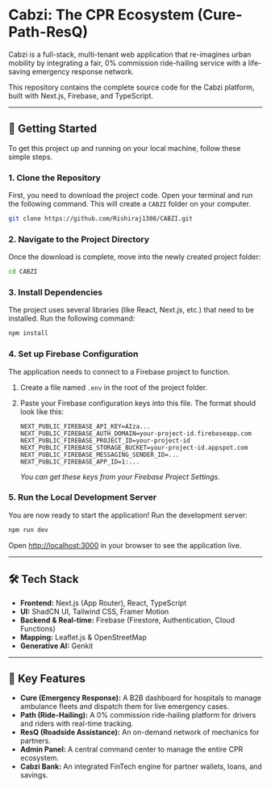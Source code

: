 
# Cabzi: The CPR Ecosystem (Cure-Path-ResQ)

Cabzi is a full-stack, multi-tenant web application that re-imagines urban mobility by integrating a fair, 0% commission ride-hailing service with a life-saving emergency response network.

This repository contains the complete source code for the Cabzi platform, built with Next.js, Firebase, and TypeScript.

---

## 🚀 Getting Started

To get this project up and running on your local machine, follow these simple steps.

### 1. Clone the Repository

First, you need to download the project code. Open your terminal and run the following command. This will create a `CABZI` folder on your computer.

```bash
git clone https://github.com/Rishiraj1308/CABZI.git
```

### 2. Navigate to the Project Directory

Once the download is complete, move into the newly created project folder:

```bash
cd CABZI
```

### 3. Install Dependencies

The project uses several libraries (like React, Next.js, etc.) that need to be installed. Run the following command:

```bash
npm install
```

### 4. Set up Firebase Configuration

The application needs to connect to a Firebase project to function.

1.  Create a file named `.env` in the root of the project folder.
2.  Paste your Firebase configuration keys into this file. The format should look like this:

    ```
    NEXT_PUBLIC_FIREBASE_API_KEY=AIza...
    NEXT_PUBLIC_FIREBASE_AUTH_DOMAIN=your-project-id.firebaseapp.com
    NEXT_PUBLIC_FIREBASE_PROJECT_ID=your-project-id
    NEXT_PUBLIC_FIREBASE_STORAGE_BUCKET=your-project-id.appspot.com
    NEXT_PUBLIC_FIREBASE_MESSAGING_SENDER_ID=...
    NEXT_PUBLIC_FIREBASE_APP_ID=1:...
    ```

    *You can get these keys from your Firebase Project Settings.*

### 5. Run the Local Development Server

You are now ready to start the application! Run the development server:

```bash
npm run dev
```

Open [http://localhost:3000](http://localhost:3000) in your browser to see the application live.

---

## 🛠️ Tech Stack

*   **Frontend:** Next.js (App Router), React, TypeScript
*   **UI:** ShadCN UI, Tailwind CSS, Framer Motion
*   **Backend & Real-time:** Firebase (Firestore, Authentication, Cloud Functions)
*   **Mapping:** Leaflet.js & OpenStreetMap
*   **Generative AI:** Genkit

---

## 🌟 Key Features

*   **Cure (Emergency Response):** A B2B dashboard for hospitals to manage ambulance fleets and dispatch them for live emergency cases.
*   **Path (Ride-Hailing):** A 0% commission ride-hailing platform for drivers and riders with real-time tracking.
*   **ResQ (Roadside Assistance):** An on-demand network of mechanics for partners.
*   **Admin Panel:** A central command center to manage the entire CPR ecosystem.
*   **Cabzi Bank:** An integrated FinTech engine for partner wallets, loans, and savings.
